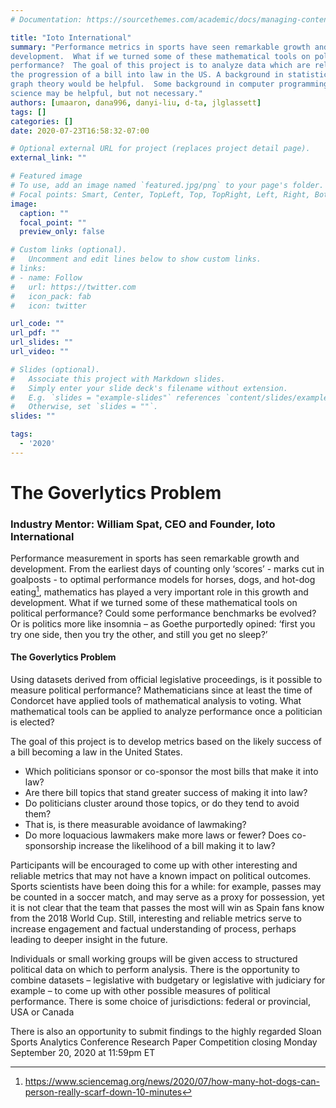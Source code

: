 ```yaml
---
# Documentation: https://sourcethemes.com/academic/docs/managing-content/

title: "Ioto International"
summary: "Performance metrics in sports have seen remarkable growth and
development.  What if we turned some of these mathematical tools on political
performance?  The goal of this project is to analyze data which are related to
the progression of a bill into law in the US. A background in statistics or
graph theory would be helpful.  Some background in computer programming or data
science may be helpful, but not necessary."
authors: [umaaron, dana996, danyi-liu, d-ta, jlglassett]
tags: []
categories: []
date: 2020-07-23T16:58:32-07:00

# Optional external URL for project (replaces project detail page).
external_link: ""

# Featured image
# To use, add an image named `featured.jpg/png` to your page's folder.
# Focal points: Smart, Center, TopLeft, Top, TopRight, Left, Right, BottomLeft, Bottom, BottomRight.
image:
  caption: ""
  focal_point: ""
  preview_only: false

# Custom links (optional).
#   Uncomment and edit lines below to show custom links.
# links:
# - name: Follow
#   url: https://twitter.com
#   icon_pack: fab
#   icon: twitter

url_code: ""
url_pdf: ""
url_slides: ""
url_video: ""

# Slides (optional).
#   Associate this project with Markdown slides.
#   Simply enter your slide deck's filename without extension.
#   E.g. `slides = "example-slides"` references `content/slides/example-slides.md`.
#   Otherwise, set `slides = ""`.
slides: ""

tags:
  - '2020'
---
```



# The Goverlytics Problem

### Industry Mentor: William Spat, CEO and Founder, Ioto International

Performance measurement in sports has seen remarkable growth and development.
From the earliest days of counting only ‘scores’ - marks cut in goalposts - to
optimal performance models for horses, dogs, and hot-dog eating[^1], mathematics
has played a very important role in this growth and development.  What if we
turned some of these mathematical tools on political performance?  Could some
performance benchmarks be evolved?  Or is politics more like insomnia – as
Goethe purportedly opined: ‘first you try one side, then you try the other, and
still you get no sleep?’

#### The Goverlytics Problem

Using datasets derived from official legislative proceedings, is it possible to
measure political performance?  Mathematicians since at least the time of
Condorcet have applied tools of mathematical analysis to voting.  What
mathematical tools can be applied to analyze performance once a politician is
elected?

The goal of this project is to develop metrics based on the likely success of a
bill becoming a law in the United States.

* Which politicians sponsor or co-sponsor the most bills that make it into law?  
* Are there bill topics that stand greater success of making it into law?  
* Do politicians cluster around those topics, or do they tend to avoid them?  
* That is, is there measurable avoidance of lawmaking?  
* Do more loquacious lawmakers make more laws or fewer? Does co-sponsorship
  increase the likelihood of a bill making it to law?  

Participants will be encouraged to come up with other interesting and reliable
metrics that may not have a known impact on political outcomes. Sports
scientists have been doing this for a while: for example, passes may be counted
in a soccer match, and may serve as a proxy for possession, yet it is not clear
that the team that passes the most will win as Spain fans know from the 2018
World Cup.  Still, interesting and reliable metrics serve to increase engagement
and factual understanding of process, perhaps leading to deeper
insight in the future.

Individuals or small working groups will be given access to structured political
data on which to perform analysis.  There is the opportunity to combine datasets
– legislative with budgetary or legislative with judiciary for example – to come
up with other possible measures of political performance.  There is some choice
of jurisdictions: federal or provincial, USA or Canada

There is also an opportunity to submit findings to the highly regarded Sloan
Sports Analytics Conference Research Paper Competition closing Monday September
20, 2020 at 11:59pm ET

[^1]: https://www.sciencemag.org/news/2020/07/how-many-hot-dogs-can-person-really-scarf-down-10-minutes
